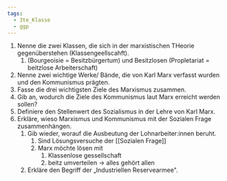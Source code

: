 ```yaml
---
tags:
  - 3te_Klasse
  - ggp
---
```

1. Nenne die zwei Klassen, die sich in der marxistischen THeorie gegenüberstehen (Klassengeellscahft).
	1. (Bourgeoisie = Besitzbürgertum) und Besitzlosen (Propletariat = beitzlose Arbeiterschaft)
2. Nenne zwei wichtige Werke/ Bände, die von Karl Marx verfasst wurden und den Kommunismus prägten.
3. Fasse die drei wichtigsten Ziele des Marxismus zusammen.
4. Gib an, wodurch die Ziele des Kommunismus laut Marx erreicht werden sollen?
5. Definiere den Stellenwert des Sozialismus in der Lehre von Karl Marx.
6. Erkläre, wieso Marxismus und Kommunismus mit der Sozialen Frage zusammenhängen.
	1. Gib wieder, worauf die Ausbeutung der Lohnarbeiter:innen beruht.
		1. Sind Lösungsversuche der [[Sozialen Frage]]
		2. Marx möchte lösen mit
			1. Klassenlose gessellschaft
			2. beitz umverteilen → alles gehört allen
	2. Erkläre den Begriff der „Industriellen Reservearmee".